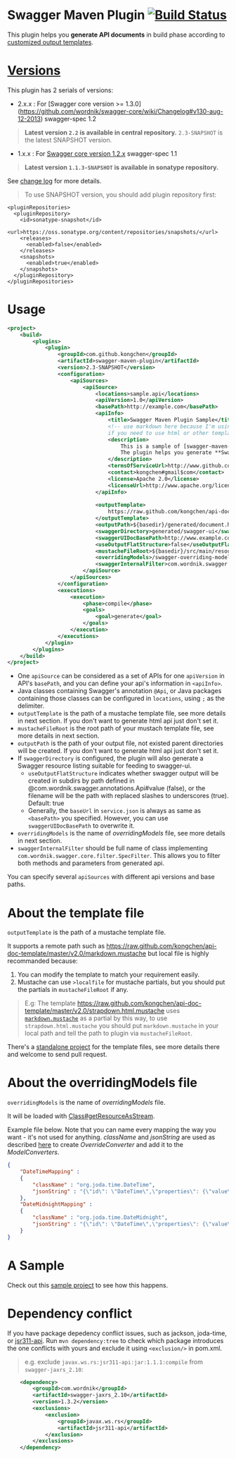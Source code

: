 # Swagger Maven Plugin [![Build Status](https://travis-ci.org/kongchen/swagger-maven-plugin.png)](https://travis-ci.org/kongchen/swagger-maven-plugin)
This plugin helps you **generate API documents** in build phase according to [customized output templates](https://github.com/kongchen/api-doc-template).

[Versions](https://github.com/kongchen/swagger-maven-plugin/blob/master/CHANGES.md)
==
This plugin has 2 serials of versions:

- 2.x.x : For [Swagger core version >= 1.3.0] (https://github.com/wordnik/swagger-core/wiki/Changelog#v130-aug-12-2013) swagger-spec 1.2
> **Latest version `2.2` is available in central repository.**
`2.3-SNAPSHOT` is the latest SNAPSHOT version.

- 1.x.x : For [Swagger core version 1.2.x](https://github.com/wordnik/swagger-core/wiki/Changelog#v125-jun-19-2013) swagger-spec 1.1
> **Latest version `1.1.3-SNAPSHOT` is available in sonatype repository.**


See [change log](https://github.com/kongchen/swagger-maven-plugin/blob/master/CHANGES.md) for more details.

> To use SNAPSHOT version, you should add plugin repository first:

```
<pluginRepositories>
  <pluginRepository>
    <id>sonatype-snapshot</id>
    <url>https://oss.sonatype.org/content/repositories/snapshots/</url>
    <releases>
      <enabled>false</enabled>
    </releases>
    <snapshots>
      <enabled>true</enabled>
    </snapshots>
  </pluginRepository>
</pluginRepositories>
```

# Usage

```xml
<project>
    <build>
        <plugins>
            <plugin>
                <groupId>com.github.kongchen</groupId>
                <artifactId>swagger-maven-plugin</artifactId>
                <version>2.3-SNAPSHOT</version>
                <configuration>
                    <apiSources>
                        <apiSource>
                            <locations>sample.api</locations>
                            <apiVersion>1.0</apiVersion>
                            <basePath>http://example.com</basePath>
                            <apiInfo>
                                <title>Swagger Maven Plugin Sample</title>
                                <!-- use markdown here because I'm using markdown template, 
                                if you need to use html or other template, you should escape your description for xml -->
                                <description>
                                    This is a sample of [swagger-maven-plugin](http://www.github.com/kongchen/swagger-maven-plugin).
                                    The plugin helps you generate **Swagger JSON** and **customized API document** in build phase.
                                </description>
                                <termsOfServiceUrl>http://www.github.com/kongchen/swagger-maven-plugin</termsOfServiceUrl>
                                <contact>kongchen#gmail$com</contact>
                                <license>Apache 2.0</license>
                                <licenseUrl>http://www.apache.org/licenses/LICENSE-2.0.html</licenseUrl>
                            </apiInfo>
                            
                            <outputTemplate>
                                https://raw.github.com/kongchen/api-doc-template/master/v2.0/strapdown.html.mustache
                            </outputTemplate>
                            <outputPath>${basedir}/generated/document.html</outputPath>
                            <swaggerDirectory>generated/swagger-ui</swaggerDirectory>
                            <swaggerUIDocBasePath>http://www.example.com/restapi/doc</swaggerUIDocBasePath>
                            <useOutputFlatStructure>false</useOutputFlatStructure>
                            <mustacheFileRoot>${basedir}/src/main/resources/</mustacheFileRoot>
                            <overridingModels>/swagger-overriding-models.json</overridingModels>
                            <swaggerInternalFilter>com.wordnik.swagger.config.DefaultSpecFilter</swaggerInternalFilter>
                        </apiSource>
                    </apiSources>
                </configuration>
                <executions>
                    <execution>
                        <phase>compile</phase>
                        <goals>
                            <goal>generate</goal>
                        </goals>
                    </execution>
                </executions>
            </plugin>
        </plugins>
    </build>
</project>
```

- One ```apiSource``` can be considered as a set of APIs for one ```apiVersion``` in API's ```basePath```, and you can define your api's information in ```<apiInfo>```.
- Java classes containing Swagger's annotation ```@Api```, or Java packages containing those classes can be configured in ```locations```, using ```;``` as the delimiter.
- ```outputTemplate``` is the path of a mustache template file, see more details in next section. If you don't want to generate html api just don't set it.
- ```mustacheFileRoot``` is the root path of your mustach template file, see more details in next section.
- ```outputPath``` is the path of your output file, not existed parent directories will be created. If you don't want to generate html api just don't set it.
- If ```swaggerDirectory``` is configured, the plugin will also generate a Swagger resource listing suitable for feeding to swagger-ui.
  - ```useOutputFlatStructure``` indicates whether swagger output will be created in subdirs by path defined in @com.wordnik.swagger.annotations.Api#value (false), or the filename will be the path with replaced slashes to underscores (true). Default: true
  - Generally, the `baseUrl` in `service.json` is always as same as `<basePath>` you specified. However, you can use ```swaggerUIDocBasePath``` to overwrite it.
- ```overridingModels``` is the name of *overridingModels* file, see more details in next section.
- ```swaggerInternalFilter``` should be full name of class implementing `com.wordnik.swagger.core.filter.SpecFilter`. This allows 
you to filter both methods and parameters from generated api. 

You can specify several ```apiSources``` with different api versions and base paths.

# About the template file

```outputTemplate``` is the path of a mustache template file.

It supports a remote path such as https://raw.github.com/kongchen/api-doc-template/master/v2.0/markdown.mustache but local file is highly recommanded because:

1. You can modify the template to match your requirement easily.
1. Mustache can use `>localfile` for mustache partials, but you should put the partials in `mustacheFileRoot` if any.

>E.g: 
The template https://raw.github.com/kongchen/api-doc-template/master/v2.0/strapdown.html.mustache uses
     [`markdown.mustache`](https://raw.github.com/kongchen/api-doc-template/master/v2.0/markdown.mustache) as a partial by this way,
     to use `strapdown.html.mustache` you should put `markdown.mustache` in your local path and tell the path to plugin via `mustacheFileRoot`.

There's a [standalone project](https://github.com/kongchen/api-doc-template) for the template files, see more details there and welcome to send pull request.

# About the overridingModels file

```overridingModels``` is the name of *overridingModels* file.

It will be loaded with [Class#getResourceAsStream](http://docs.oracle.com/javase/7/docs/api/java/lang/Class.html#getResourceAsStream(java.lang.String)).

Example file below. Note that you can name every mapping the way you want - it's not used for anything. *className* and *jsonString* are used as described [here](https://github.com/wordnik/swagger-core/wiki/overriding-models#in-java-with-swagger-core-version-13x) to create *OverrideConverter* and add it to the *ModelConverters*. 
```json
{
	"DateTimeMapping" :
	{
		"className" : "org.joda.time.DateTime",
		"jsonString" : "{\"id\": \"DateTime\",\"properties\": {\"value\": {\"required\": true, \"description\": \"Date in ISO-8601 format\", \"notes\": \"Add any notes you like here\", \"type\": \"string\", \"format\": \"date-time\"}}}"
	},
	"DateMidnightMapping" :
	{
		"className" : "org.joda.time.DateMidnight",
		"jsonString" : "{\"id\": \"DateTime\",\"properties\": {\"value\": {\"required\": true, \"description\": \"Date in ISO-8601 format\", \"notes\": \"Add any notes you like here\", \"type\": \"string\", \"format\": \"date-time\"}}}"
	}
}
```

# A Sample
Check out this [sample project](https://github.com/kongchen/swagger-maven-example) to see how this happens.

# Dependency conflict
If you have package depedency conflict issues, such as jackson, joda-time, or [jsr311-api](https://github.com/kongchen/swagger-maven-plugin/issues/81). Run `mvn dependency:tree` to check which package introduces the one conflicts with yours and exclude it using `<exclusion/>` in pom.xml.
> e.g. exclude `javax.ws.rs:jsr311-api:jar:1.1.1:compile` from `swagger-jaxrs_2.10`:
```xml
    <dependency>
        <groupId>com.wordnik</groupId>
        <artifactId>swagger-jaxrs_2.10</artifactId>
        <version>1.3.2</version>
        <exclusions>
            <exclusion>
                <groupId>javax.ws.rs</groupId>
                <artifactId>jsr311-api</artifactId>
            </exclusion>
        </exclusions>
    </dependency>   
```
